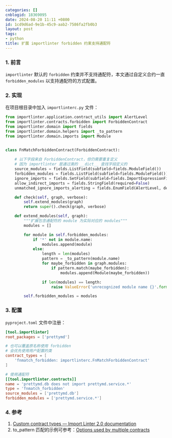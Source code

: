 ```yaml
---
categories: []
cnblogid: 18369095
date: 2024-08-20 11:11 +0800
id: 1cd9d6ad-9e1b-45c9-aab2-7586fa2fb0b3
layout: post
tags:
- python
title: 扩展 importlinter forbidden 约束支持通配符
---
```


### 1. 前言
`importlinter` 默认的 `forbidden` 约束并不支持通配符，本文通过自定义合约一直 `forbidden_modules` 以支持通配符的方式配置。



### 2. 实现
在项目根目录中加入 `importlinterc.py` 文件：
```python
from importlinter.application.contract_utils import AlertLevel
from importlinter.contracts.forbidden import ForbiddenContract
from importlinter.domain import fields
from importlinter.domain.helpers import _to_pattern
from importlinter.domain.imports import Module


class FnMatchForbiddenContract(ForbiddenContract):
    
    # 以下字段来自 ForbiddenContract，但仍需要重复定义
    # 因为 importlinter 是通过类的 __dict__ 查找字段定义的
    source_modules = fields.ListField(subfield=fields.ModuleField())
    forbidden_modules = fields.ListField(subfield=fields.ModuleField())
    ignore_imports = fields.SetField(subfield=fields.ImportExpressionField(), required=False)
    allow_indirect_imports = fields.StringField(required=False)
    unmatched_ignore_imports_alerting = fields.EnumField(AlertLevel, default=AlertLevel.ERROR)

    def check(self, graph, verbose):
        self.extend_modules(graph)
        return super().check(graph, verbose)

    def extend_modules(self, graph):
        """扩展包含通配符的 module 为实际对应的 modules"""
        modules = []

        for module in self.forbidden_modules:
            if '*' not in module.name:
                modules.append(module)
            else:
                length = len(modules)
                pattern = _to_pattern(module.name)
                for maybe_forbidden in graph.modules:
                    if pattern.match(maybe_forbidden):
                        modules.append(Module(maybe_forbidden))

                if len(modules) == length:
                    raise ValueError('unrecognized module name {}'.format(module.name))

        self.forbidden_modules = modules

```



### 3. 配置
`pyproject.toml` 文件中注册：
```toml
[tool.importlinter]
root_packages = ['prettymd']

# 也可以覆盖原名称使用 forbidden
# 会优先使用用户配置的类
contract_types = [
    'fnmatch_forbidden: importlinterc.FnMatchForbiddenContract'
]

# 使用通配符
[[tool.importlinter.contracts]]
name = 'prettymd.db does not import prettymd.service.*'
type = 'fnmatch_forbidden'
source_modules = ['prettymd.db']
forbidden_modules = ['prettymd.service.*']
```



### 4. 参考
1. [Custom contract types — Import Linter 2.0 documentation](https://import-linter.readthedocs.io/en/v2.0/custom_contract_types.html#step-one-implementing-a-contract-class)
2. to_pattern 匹配的示例可参考：[Options used by multiple contracts](https://import-linter.readthedocs.io/en/v2.0/contract_types.html#options-used-by-multiple-contracts)